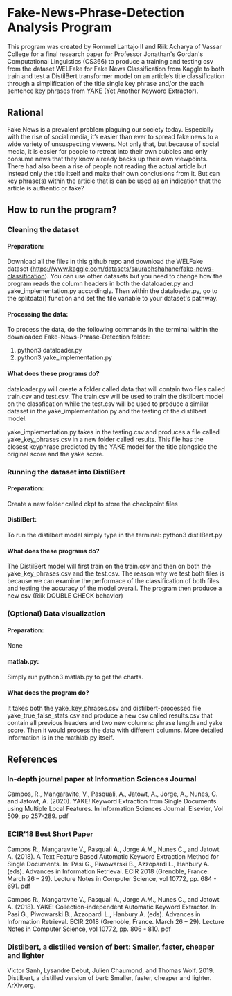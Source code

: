 # Fake-News-Phrase-Detection Analysis Program

This program was created by Rommel Lantajo II and Riik Acharya of Vassar College for a final research paper for Professor Jonathan's Gordan's Computational Linguistics (CS366) to produce a training and testing csv from the dataset WELFake for Fake News Classification from Kaggle to both train and test a DistilBert transformer model on an article’s title classification through a simplification of the title single key phrase and/or the each sentence key phrases from YAKE (Yet Another Keyword Extractor).

## Rational
Fake News is a prevalent problem plaguing our society today. Especially with the rise of social media, it’s easier than ever to spread fake news to a wide variety of unsuspecting viewers. Not only that, but because of social media, it is easier for people to retreat into their own bubbles and only consume news that they know already backs up their own viewpoints. There had also been a rise of people not reading the actual article but instead only the title itself and make their own conclusions from it. But can key phrase(s) within the article that is can be used as an indication that the article is authentic or fake? 

## How to run the program?

### Cleaning the dataset
#### Preparation:
Download all the files in this github repo and download the WELFake dataset (https://www.kaggle.com/datasets/saurabhshahane/fake-news-classification). You can use other datasets but you need to change how the program reads the column headers in both the dataloader.py and yake_implementation.py accordingly. Then within the dataloader.py, go to the splitdata() function and set the file variable to your dataset's pathway.
#### Processing the data:
To process the data, do the following commands in the terminal within the downloaded Fake-News-Phrase-Detection folder:
1) python3 dataloader.py
2) python3 yake_implementation.py
#### What does these programs do?
dataloader.py will create a folder called data that will contain two files called train.csv and test.csv. The train.csv will be used to train the distilbert model on the classfication while the test.csv will be used to produce a similar dataset in the yake_implementation.py and the testing of the distilbert model.

yake_implementation.py takes in the testing.csv and produces a file called yake_key_phrases.csv in a new folder called results. This file has the closest keyphrase predicted by the YAKE model for the title alongside the original score and the yake score. 

### Running the dataset into DistilBert
#### Preparation:
Create a new folder called ckpt to store the checkpoint files
#### DistilBert:
To run the distilbert model simply type in the terminal:
python3 distilBert.py
#### What does these programs do?
The DistilBert model will first train on the train.csv and then on both the yake_key_phrases.csv and the test.csv. The reason why we test both files is because we can examine the performace of the classification of both files and testing the accuracy of the model overall. The program then produce a new csv (Riik DOUBLE CHECK behavior) 

### (Optional) Data visualization
#### Preparation:
None
#### matlab.py:
Simply run python3 matlab.py to get the charts.
#### What does the program do?
It takes both the yake_key_phrases.csv and distilbert-processed file yake_true_false_stats.csv and produce a new csv called results.csv that contain all previous headers and two new columns: phrase length and yake score. Then it would process the data with different columns. More detailed information is in the mathlab.py itself.


## References 
### In-depth journal paper at Information Sciences Journal

Campos, R., Mangaravite, V., Pasquali, A., Jatowt, A., Jorge, A., Nunes, C. and Jatowt, A. (2020). YAKE! Keyword Extraction from Single Documents using Multiple Local Features. In Information Sciences Journal. Elsevier, Vol 509, pp 257-289. pdf

### ECIR'18 Best Short Paper

Campos R., Mangaravite V., Pasquali A., Jorge A.M., Nunes C., and Jatowt A. (2018). A Text Feature Based Automatic Keyword Extraction Method for Single Documents. In: Pasi G., Piwowarski B., Azzopardi L., Hanbury A. (eds). Advances in Information Retrieval. ECIR 2018 (Grenoble, France. March 26 – 29). Lecture Notes in Computer Science, vol 10772, pp. 684 - 691. pdf

Campos R., Mangaravite V., Pasquali A., Jorge A.M., Nunes C., and Jatowt A. (2018). YAKE! Collection-independent Automatic Keyword Extractor. In: Pasi G., Piwowarski B., Azzopardi L., Hanbury A. (eds). Advances in Information Retrieval. ECIR 2018 (Grenoble, France. March 26 – 29). Lecture Notes in Computer Science, vol 10772, pp. 806 - 810. pdf

### Distilbert, a distilled version of bert: Smaller, faster, cheaper and lighter
Victor Sanh, Lysandre Debut, Julien Chaumond, and Thomas Wolf. 2019. Distilbert, a distilled version of bert: Smaller, faster, cheaper and lighter. ArXiv.org.
